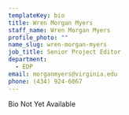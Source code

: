 ```yaml
---
templateKey: bio
title: Wren Morgan Myers
staff_name: Wren Morgan Myers
profile_photo: ""
name_slug: wren-morgan-myers
job_title: Senior Project Editor
department:
  - EDP
email: morganmyers@virginia.edu
phone: (434) 924-6067
---
```

Bio Not Yet Available